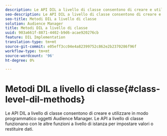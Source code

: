```yaml
---
description: Le API DIL a livello di classe consentono di creare e utilizzare in modo programmatico  oggetti Audience Manager. Le API a livello di classe funzionano con le altre funzioni a livello di istanza per impostare valori o restituire dati.
seo-description: Le API DIL a livello di classe consentono di creare e utilizzare in modo programmatico  oggetti Audience Manager. Le API a livello di classe funzionano con le altre funzioni a livello di istanza per impostare valori o restituire dati.
seo-title: Metodi DIL a livello di classe
solution: Audience Manager
title: Metodi DIL a livello di classe
uuid: 903a661f-8871-4402-b9d6-acae920276cb
feature: DIL Implementation
translation-type: tm+mt
source-git-commit: e05eff3cc04e4a82399752c862e2b2370286f96f
workflow-type: tm+mt
source-wordcount: '96'
ht-degree: 0%

---
```



# Metodi DIL a livello di classe{#class-level-dil-methods}

Le API DIL a livello di classe consentono di creare e utilizzare in modo programmatico  oggetti Audience Manager. Le API a livello di classe funzionano con le altre funzioni a livello di istanza per impostare valori o restituire dati.

<!-- 

c_dil_overview.xml

 -->

